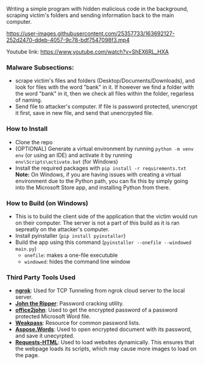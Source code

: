 Writing a simple program with hidden malicious code in the background, scraping victim's folders and sending information back to the main computer.


https://user-images.githubusercontent.com/25357733/163692127-252d2470-ddeb-4057-9c78-bdf7547098f3.mp4

Youtube link: https://www.youtube.com/watch?v=ShEX6RL_HXA

### Malware Subsections:

- scrape victim's files and folders (Desktop/Documents/Downloads), and look for files with the word "bank" in it. If however we find a folder with the word "bank" in it, then we check all files within the folder, regarless of naming.
- Send file to attacker's computer. If file is password protected, unencrypt it first, save in new file, and send that unencrpyted file.

### How to Install

- Clone the repo
- (OPTIONAL) Generate a virtual environment by running `python -m venv env` (or using an IDE) and activate it by running `env\Scripts\activate.bat` (for Windows)
- Install the required packages with `pip install -r requirements.txt`
**Note:** On Windows, if you are having issues with creating a virtual environment due to the Python path, you can fix this by simply going into the Microsoft Store app, and installing Python from there.

### How to Build (on Windows)

- This is to build the client side of the application that the victim would run on their computer. The server is not a part of this build as it is ran sepreatly on the attacker's computer.
- Install pyinstaller (`pip install pyinstaller`)
- Build the app using this command (`pyinstaller --onefile --windowed main.py`)
  - `onefile`: makes a one-file executuble
  - `windowed`: hides the command line window

### Third Party Tools Used

- **[ngrok](https://ngrok.com/)**: Used for TCP Tunneling from ngrok cloud server to the local server.
- **[John the Ripper](https://www.openwall.com/john/)**: Password cracking utility.
- **[office2john](https://github.com/openwall/john/blob/bleeding-jumbo/run/office2john.py)**: Used to get the encrypted password of a password protected Microsoft Word file.
- **[Weakpass](https://weakpass.com/)**: Resource for common password lists.
- **[Aspose.Words](https://github.com/aspose-words/Aspose.Words-for-Python-via-.NET)**: Used to open encrypted document with its password, and save it unecyrpted.
- **[Requests-HTML](https://docs.python-requests.org/projects/requests-html/en/latest/)**: Used to load websites dynamically. This ensures that the webpage loads its scripts, which may cause more images to load on the page.
